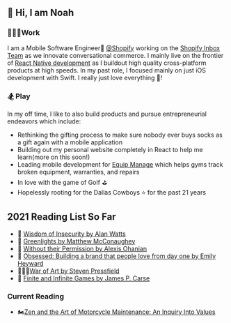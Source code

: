 ## 👋 Hi, I am Noah
### 👨🏻‍💻Work
I am a Mobile Software Engineer📱 [@Shopify](https://www.shopify.com/) working on the [Shopify Inbox Team](https://www.shopify.com/inbox) as we innovate conversational commerce. I mainly live on the frontier of [React Native development](https://shopify.engineering/react-native-future-mobile-shopify) as I buildout high quality cross-platform products at high speeds. In my past role, I focused mainly on just iOS development with Swift. I really just love everything 🍎!

### 🏂 Play
In my off time, I like to also build products and pursue entrepreneurial endeavors which include:

- Rethinking the gifting process to make sure nobody ever buys socks as a gift again with a mobile application
- Building out my personal website completely in React to help me learn(more on this soon!)
- Leading mobile development for [Equip Manage](https://equipmanage.com/) which helps gyms track broken equipment, warranties, and repairs
- In love with the game of Golf ⛳️
- Hopelessly rooting for the Dallas Cowboys ⭐️ for the past 21 years

## 2021 Reading List So Far
- 🧠 [Wisdom of Insecurity by Alan Watts](https://www.amazon.com/Wisdom-Insecurity-Message-Age-Anxiety/dp/0307741206)
- 🚦 [Greenlights by Matthew McConaughey](https://www.amazon.com/Greenlights-Matthew-McConaughey/dp/0593139135)
- 🚀 [Without their Permission by Alexis Ohanian](https://www.amazon.com/Without-Their-Permission-Century-Managed/dp/1455520020)
- 🎨 [Obsessed: Building a brand that people love from day one by Emily Heyward](https://www.amazon.com/Obsessed-Building-Brand-People-Love/dp/0593084314/ref=sr_1_2?dchild=1&keywords=obsessed+book&qid=1613359913&sr=8-2)
- 👨🏻‍🎨[War of Art by Steven Pressfield](https://www.amazon.com/War-Art-Through-Creative-Battles/dp/1936891026/ref=sr_1_1?dchild=1&keywords=war+of+art&qid=1615933904&sr=8-1)
- 🎳 [Finite and Infinite Games by James P. Carse](https://www.amazon.com/Finite-Infinite-Games-James-Carse/dp/1476731713/ref=sr_1_1?crid=269P7QVQOZU0J&dchild=1&keywords=finite+and+infinite+games+by+james+carse&qid=1615934007&sprefix=Finite+and+%2Caps%2C162&sr=8-1)

### Current Reading

- 🏍[Zen and the Art of Motorcycle Maintenance: An Inquiry Into Values](https://www.amazon.com/Zen-Art-Motorcycle-Maintenance-Inquiry/dp/0060839872/ref=sr_1_1?crid=B889DP37BBB7&keywords=art+of+motorcycle+maintenance&qid=1639361486&sprefix=art+of+motor%2Caps%2C164&sr=8-1)


<!--
**woodward4422/woodward4422** is a ✨ _special_ ✨ repository because its `README.md` (this file) appears on your GitHub profile.

Here are some ideas to get you started:

- 🔭 I’m currently working on ...
- 🌱 I’m currently learning ...
- 👯 I’m looking to collaborate on ...
- 🤔 I’m looking for help with ...
- 💬 Ask me about ...
- 📫 How to reach me: ...
- 😄 Pronouns: ...
- ⚡ Fun fact: ...
-->

